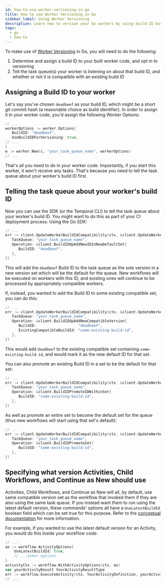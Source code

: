 ```yaml
---
id: how-to-use-worker-versioning-in-go
title: How to use Worker Versioning in Go
sidebar_label: Using Worker Versioning
description: Learn how to version your Go workers by using build-ID based versioning
tags:
  - go
  - how-to
---
```


To make use of [Worker Versioning](/concepts/what-is-worker-versioning) in Go, you will need to
do the following:

1. Determine and assign a build ID to your built worker code, and opt in to versioning
2. Tell the task queue(s) your worker is listening on about that build ID, and whether or not it
   is compatible with an existing build ID

## Assigning a Build ID to your worker

Let's say you've chosen `deadbeef` as your build ID, which might be a short git commit hash (a
reasonable choice as build identifier). In order to assign it in your worker code, you'd assign
the following Worker Options:

```go
// ...
workerOptions := worker.Options{
   BuildID: "deadbeef",
   UseBuildIDForVersioning: true,
// ...
}
w := worker.New(c, "your_task_queue_name", workerOptions)
// ...
```

That's all you need to do in your worker code. Importantly, if you start this worker, it won't
receive any tasks. That's because you need to tell the task queue about your worker's build ID
first.

## Telling the task queue about your worker's build ID

Now you can use the SDK (or the Temporal CLI) to tell the task queue about your worker's build ID.
You might want to do this as part of your CI deployment process. Using the Go SDK:

```go
// ...
err := client.UpdateWorkerBuildIdCompatibility(ctx, &client.UpdateWorkerBuildIdCompatibilityOptions{
   TaskQueue: "your_task_queue_name",
   Operation: &client.BuildIDOpAddNewIDInNewDefaultSet{
      BuildID: "deadbeef",
   },
})
```

This will add the `deadbeef` Build ID to the task queue as the sole version in a new version set
which will be the default for the queue. New workflows will be executed on workers with this ID,
and existing ones will continue to be processed by appropriately compatible workers.

If, instead, you wanted to add the Build ID to some existing compatible set, you can do this:

```go
// ...
err := client.UpdateWorkerBuildIdCompatibility(ctx, &client.UpdateWorkerBuildIdCompatibilityOptions{
   TaskQueue: "your_task_queue_name",
   Operation: &client.BuildIDOpAddNewCompatibleVersion{
      BuildID:                   "deadbeef",
      ExistingCompatibleBuildId: "some-existing-build-id",
   },
})
```

This would add `deadbeef` to the existing compatible set containing `some-existing-build-id`, and
would mark it as the new default ID for that set.


You can also promote an existing Build ID in a set to be the default for that set:
```go
// ...
err := client.UpdateWorkerBuildIdCompatibility(ctx, &client.UpdateWorkerBuildIdCompatibilityOptions{
   TaskQueue: "your_task_queue_name",
   Operation: &client.BuildIDPromoteIDWithinSet{
      BuildID: "some-existing-build-id",
   },
})
```

As well as promote an entire set to become the default set for the queue (thus new workflows will
start using that set's default):
```go
// ...
err := client.UpdateWorkerBuildIdCompatibility(ctx, &client.UpdateWorkerBuildIdCompatibilityOptions{
   TaskQueue: "your_task_queue_name",
   Operation: &client.BuildIDPromoteSet{
      BuildID: "some-existing-build-id",
   },
})
```


## Specifying what version Activities, Child Workflows, and Continue as New should use

Activities, Child Workflows, and Continue as New will all, by default, use same compatible version
set as the workflow that invoked them if they are also using the same task queue. If you instead
want them to run using the latest default version, these commands' options all have a
`UseLatestBuildId` boolean field which can be set true for this purpose. Refer to the 
[conceptual documentation](/concepts/what-is-worker-versioning) for more information.

For example, if you wanted to use the latest default version for an Activity, you would do this
inside your workflow code:

```go
// ...
ao := workflow.ActivityOptions{
    UseLatestBuildId: true,	
    // ...other options
}
activityCtx := workflow.WithActivityOptions(ctx, ao)
var yourActivityResult YourActivityResultType
err := workflow.ExecuteActivity(ctx, YourActivityDefinition, yourActivityParam).Get(ctx, &yourActivityResult)
// ...
```